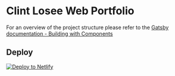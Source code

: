 # Clint Losee Web Portfolio


For an overview of the project structure please refer to the [Gatsby documentation - Building with Components](https://www.gatsbyjs.org/docs/building-with-components/)


## Deploy

[![Deploy to Netlify](https://www.netlify.com/img/deploy/button.svg)](https://app.netlify.com/start/deploy?repository=https://github.com/gatsbyjs/gatsby-starter-default)
